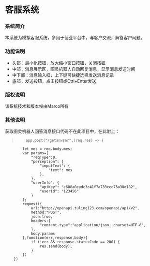# 客服系统 #
### 系统简介 ###
本系统为模拟客服系统，多用于营业平台中，与客户交流，解答客户问题。
### 功能说明 ###
- 头部：最小化按钮，放大缩小窗口按钮，关闭按钮
- 中部：消息展示区，图灵机器人自动回复消息，显示消息发送时间
- 中下部：消息输入框，上下键可快捷选择发送消息记录
- 底部：发送按钮，点击按钮或Ctrl+Enter发送
### 版权说明 ###
该系统技术和版本权由Marco所有
### 其他说明 ###
获取图灵机器人回答消息接口代码不在此项目中，在此附上：

>         app.post("/getanwser",(req,res) => {
            let mes = req.body.mes;
            var params={
                "reqType":0,
                "perception": {
                    "inputText": {
                        "text": mes
                    },
                },
                "userInfo": {
                    "apiKey": "e688a0eadc3c41f7a733ccc73a38e182",
                    "userId": "123456"
                }
            };
            request({
                url:"http://openapi.tuling123.com/openapi/api/v2",
                method:"POST",
                json:true,
                headers:{
                    "content-type":"application/json; charset=UTF-8",
                },
                body:params
            },function(err,response,body){
                if (!err && response.statusCode == 200) {
                    res.send(body);
                }
            })
        })